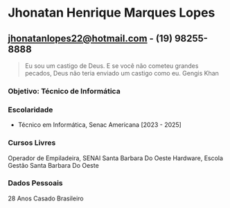  # Jhonatan Henrique Marques Lopes
## jhonatanlopes22@hotmail.com - (19) 98255-8888
> Eu sou um castigo de Deus. E se você não cometeu grandes pecados, Deus não teria enviado um castigo como eu. Gengis Khan

### Objetivo: Técnico de Informática

### Escolaridade
- Técnico em Informática, Senac Americana [2023 - 2025]

### Cursos Livres
Operador de Empiladeira, SENAI Santa Barbara Do Oeste
Hardware, Escola Gestão Santa Barbara Do Oeste

### Dados Pessoais
28 Anos
Casado
Brasileiro
